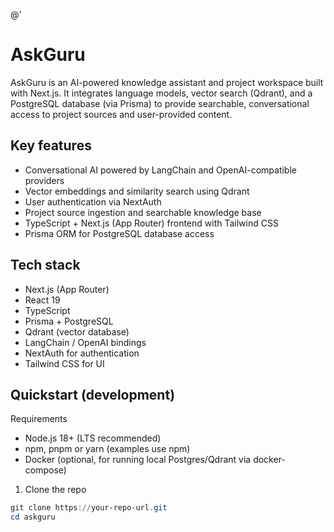 @'
# AskGuru

AskGuru is an AI-powered knowledge assistant and project workspace built with Next.js. It integrates language models, vector search (Qdrant), and a PostgreSQL database (via Prisma) to provide searchable, conversational access to project sources and user-provided content.

## Key features

- Conversational AI powered by LangChain and OpenAI-compatible providers
- Vector embeddings and similarity search using Qdrant
- User authentication via NextAuth
- Project source ingestion and searchable knowledge base
- TypeScript + Next.js (App Router) frontend with Tailwind CSS
- Prisma ORM for PostgreSQL database access

## Tech stack

- Next.js (App Router)
- React 19
- TypeScript
- Prisma + PostgreSQL
- Qdrant (vector database)
- LangChain / OpenAI bindings
- NextAuth for authentication
- Tailwind CSS for UI

## Quickstart (development)

Requirements

- Node.js 18+ (LTS recommended)
- npm, pnpm or yarn (examples use npm)
- Docker (optional, for running local Postgres/Qdrant via docker-compose)

1. Clone the repo

```powershell
git clone https://your-repo-url.git
cd askguru
